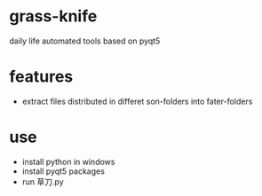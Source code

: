 # grass-knife
daily life automated tools based on pyqt5

# features
- extract files distributed in differet son-folders into fater-folders

# use
- install python in windows
- install pyqt5 packages
- run 草刀.py